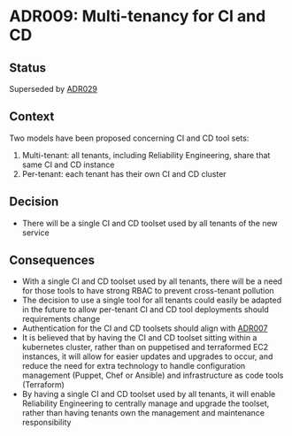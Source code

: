 # ADR009: Multi-tenancy for CI and CD

## Status

Superseded by [ADR029](ADR029-continuous-delivery-tools.md)

## Context

Two models have been proposed concerning CI and CD tool sets:

1. Multi-tenant: all tenants, including Reliability Engineering, share that same CI and CD instance
2. Per-tenant: each tenant has their own CI and CD cluster

## Decision

- There will be a single CI and CD toolset used by all tenants of the new service

## Consequences

- With a single CI and CD toolset used by all tenants, there will be a need for those tools to have strong RBAC to prevent cross-tenant pollution
- The decision to use a single tool for all tenants could easily be adapted in the future to allow per-tenant CI and CD tool deployments should requirements change
- Authentication for the CI and CD toolsets should align with [ADR007](ADR007-identity-provider.md)
- It is believed that by having the CI and CD toolset sitting within a kubernetes cluster, rather than on puppetised and terraformed EC2 instances, it will allow for easier updates and upgrades to occur, and reduce the need for extra technology to handle configuration management (Puppet, Chef or Ansible) and infrastructure as code tools (Terraform)
- By having a single CI and CD toolset used by all tenants, it will enable Reliability Engineering to centrally manage and upgrade the toolset, rather than having tenants own the management and maintenance responsibility
